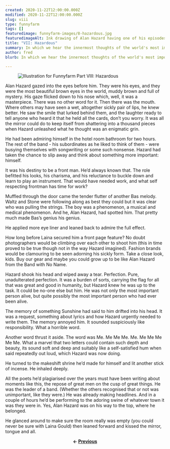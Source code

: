 ```yaml
---
created: 2020-11-22T12:00:00.000Z
modified: 2020-11-22T12:00:00.000Z
slug: viii
type: funnyfarm
tags: []
featuredimage: funnyfarm-images/8-hazardous.jpg
featuredimageAlt: Ink drawing of Alan Hazard having one of his episodes
title: "VII: Hazardous"
summary: In which we hear the innermost thoughts of the world's most important person
author: fred
blurb: In which we hear the innermost thoughts of the world's most important person.

---
```


<figure class="wide">
  <img src="funnyfarm-images/8-hazardous.jpg" alt="Illustration for Funnyfarm Part VIII: Hazardous" />
  <figcaption></figcaption>
</figure>

Alan Hazard gazed into the eyes before him. They were his eyes, and they were the most beautiful brown eyes in the world, muddy brown and full of mystery. His gaze flicked down to his nose which, well, it was a masterpiece. There was no other word for it. Then there was the mouth. Where others may have seen a wet, altogether sickly pair of lips, he knew better. He saw the smile that lurked behind them, and the laughter ready to tell anyone who heard it that he held all the cards, don’t you worry. It was all the mirror could do to keep itself from shattering into a thousand pieces when Hazard unleashed what he thought was an enigmatic grin. 

He had been admiring himself in the hotel room bathroom for two hours. The rest of the band - his subordinates as he liked to think of them - were busying themselves with songwriting or some such nonsense. Hazard had taken the chance to slip away and think about something more important: himself. 

It was his destiny to be a front man. He’d always known that. The role befitted his looks, his charisma, and his reluctance to buckle down and learn to play an instrument. That would have needed work, and what self respecting frontman has time for work?

Muffled through the door came the tender flutter of another Bas melody. Waltz and Stone were following along as best they could but it was clear who was pulling the strings. The boy was a phenomenon, a musical and medical phenomenon. And he, Alan Hazard, had spotted him. That pretty much made Bas’s genius his genius. 

He applied more eye liner and leaned back to admire the full effect. 

How long before Laina secured him a front page feature? No doubt photographers would be climbing over each other to shoot him (this in time proved to be true though not in the way Hazard imagined). Fashion brands would be clamouring to be seen adorning his sickly form. Take a close look, kids. Buy our gear and maybe you could grow up to be like Alan Hazard from the Band with No Name.

Hazard shook his head and wiped away a tear. Perfection. Pure, unadulterated perfection. It was a burden of sorts, carrying the flag for all that was great and good in humanity, but Hazard knew he was up to the task. It could be no-one else but him. He was not only the most important person alive, but quite possibly the most important person who had ever been alive. 

The memory of something Sunshine had said to him drifted into his head. It was a request, something about lyrics and how Hazard urgently needed to write them. The memory annoyed him. It sounded suspiciously like responsibility. What a horrible word.

Another word thrust it aside. The word was Me. Me Me Me. Me. Me Me Me Me Me. What a marvel that two letters could contain such depth and beauty, its sound soft and deep and suitably like a self-satisfied hum when said repeatedly out loud, which Hazard was now doing.

He turned to the makeshift shrine he’d made for himself and lit another stick of incense. He inhaled deeply. 

All the poets he’d plagiarised over the years must have been writing about moments like this, the repose of great men on the cusp of great things. He was the leader of a band. (Whether the others recognised that or not was unimportant, like they were.) He was already making headlines. And in a couple of hours he’d be performing to the adoring swine of whatever town it was they were in. Yes, Alan Hazard was on his way to the top, where he belonged. 

He glanced around to make sure the room really was empty (you could never be sure with Laina Gould) then leaned forward and kissed the mirror, tongue and all. 

<center><strong>← <a href="funnyfarm/vii/">Previous</a></strong></p></center>